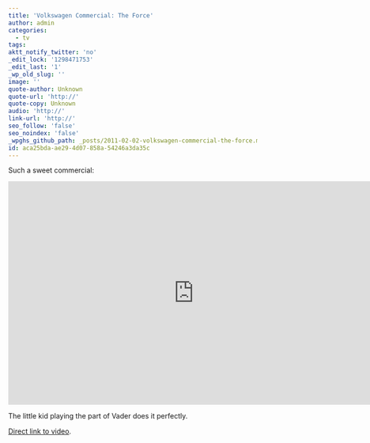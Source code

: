 ```yaml
---
title: 'Volkswagen Commercial: The Force'
author: admin
categories:
  - tv
tags: 
aktt_notify_twitter: 'no'
_edit_lock: '1298471753'
_edit_last: '1'
_wp_old_slug: ''
image: ''
quote-author: Unknown
quote-url: 'http://'
quote-copy: Unknown
audio: 'http://'
link-url: 'http://'
seo_follow: 'false'
seo_noindex: 'false'
_wpghs_github_path: _posts/2011-02-02-volkswagen-commercial-the-force.md
id: aca25bda-ae29-4d07-858a-54246a3da35c
---
```

<p>Such a sweet commercial:</p>
<div align="center"><iframe title="YouTube video player" width="750" height="452" src="http://www.youtube.com/embed/R55e-uHQna0?rel=0" frameborder="0" allowfullscreen></iframe></div>
<p>The little kid playing the part of Vader does it perfectly.</p>
<p><a href="http://www.youtube.com/watch?v=R55e-uHQna0">Direct link to video</a>.</p>
